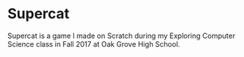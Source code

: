 # Supercat
Supercat is a game I made on Scratch during my Exploring Computer Science class in Fall 2017 at Oak Grove High School.
